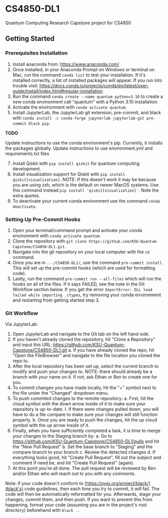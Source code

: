 # CS4850-DL1
Quantum Computing Research Capstone project for CS4850

## Getting Started
### Prerequisites Installation
1. Install anaconda from: https://www.anaconda.com/
2. Once installed, in your Anaconda Prompt on Windows or terminal on Mac, run the command `conda list` to test your installation. If it's installed correctly, a list of installed packages will appear. If you run into trouble visit: https://docs.conda.io/projects/conda/en/latest/user-guide/install/index.html#regular-installation
3. Run the command `conda create --name quantum python=3.10` to create a new conda environment call "quantum" with a Python 3.10 installation.
4. Activate the environment with `conda activate quantum`.
5. Install JupyterLab, the JupyterLab git extension, pre-commit, and black with `conda install -c conda-forge jupyterlab jupyterlab-git pre-commit black pip`.


**TODO**

Update instructions to use the conda environment's pip. Currently, it installs the packages globally.
Update instructions to use environment.yml and requirements.txt files


7. Install Qiskit with `pip install qiskit` for quantum computing development.
8. Install visualization support for Qiskit with `pip install qiskit[visualization]`. 
NOTE: If this doesn't work it may be because you are using zsh, which is the default on newer MacOS systems. Use this command instead `pip install 'qiskit[visualization]'`. Note the extra quotes.
9. To deactivate your current conda environment use the command `conda deactivate`.

### Setting Up Pre-Commit Hooks
1. Open your terminal/command prompt and activate your conda environment with `conda activate quantum`.
2. Clone the repository with `git clone https://github.com/KSU-Quantum-Capstone/CS4850-DL1.git`.
3. Navigate into the git repository on your local computer with the `cd` command.
4. Once you are in `.../CS4850-DL1/`, use the command `pre-commit install`. This will set up the pre-commit hooks (which are used for formatting code).
5. Lastly, run the command `pre-commit run --all-files` which will run the hooks on all of the files. If it says FAILED, see the note in the Git Workflow section below. If you get the error `ImportError: DLL load failed while importing _ctypes`, try removing your conda environment and restarting from getting started step 3.

### Git Workflow
Via JupyterLab:
  1. Open JupyterLab and navigate to the Git tab on the left hand side.
  2. If you haven't already cloned the repository, hit "Clone a Repository" and input this URL: https://github.com/KSU-Quantum-Capstone/CS4850-DL1.git
      a. If you have already cloned the repo, hit "Open the FileBrowser" and navigate to the file location you cloned the repo to.
  3. After the local repository has been set up, select the current branch to modify and push your changes to.
  NOTE: there should already be a branch with your name on it. If not, ask Ethan or Ben to create one for you.
  4. To commit changes you have made locally, hit the "+" symbol next to the file under the "Changed" dropdown menu.
  5. To push commited changes to the remote repository:
      a. First, hit the cloud symbol with the down arrow inside of it to make sure your repository is up-to-date.
        I. If there were changes pulled down, you will have to do a file compare to make sure your changes will still function properly.
      b. Once you are ready to push the changes, hit the up cloud symbol with the up arrow inside of it.
  6. Finally, when you have sufficiently completed a task, it is time to merge your changes to the Staging branch by:
      a. Go to https://github.com/KSU-Quantum-Capstone/CS4850-DL1/pulls and hit the "New Pull Request"
      b. Set the base branch to "Staging" and the compare branch to your branch
      c. Review the detected changes
      d. If everything looks good, hit "Create Pull Request", fill out the subject and comment if need be, and hit "Create Pull Request" (again).
  7. At this point you're all done. The pull request will be reviewed by Ben and/or Ethan who will reach out to you with any comments.

Note: if your code doesn't conform to [https://pypi.org/project/black/](black's) code guidelines, then each time you try to commit, it will fail. The code will then be automatically reformatted for you. Afterwards, stage your changes, commit them, and then push. If you want to prevent this from happening, format your code (assuming you are in the project's root directory) beforehand with `black ..`
